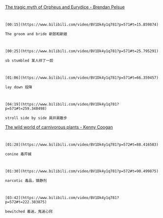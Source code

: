 [The tragic myth of Orpheus and Eurydice - Brendan Pelsue](https://www.bilibili.com/video/BV1Dk4y1q781?p=571)

```ad-note


[00:15](https://www.bilibili.com/video/BV1Dk4y1q781?p=571#t=15.859874)

The groom and bride 新郎和新娘

```

```ad-note


[00:25](https://www.bilibili.com/video/BV1Dk4y1q781?p=571#t=25.795291)

sb stumbled 某人绊了一跤

```

```ad-note


[01:06](https://www.bilibili.com/video/BV1Dk4y1q781?p=571#t=66.359457)

lay down 投降

```

```ad-note


[04:19](https://www.bilibili.com/video/BV1Dk4y1q781?p=571#t=259.348498)

stroll side by side 肩并肩散步

```

[The wild world of carnivorous plants - Kenny Coogan](https://www.bilibili.com/video/BV1Dk4y1q781?p=572)

```ad-note


[01:28](https://www.bilibili.com/video/BV1Dk4y1q781?p=572#t=88.416583)

conine 毒芹碱

```

```ad-note


[01:30](https://www.bilibili.com/video/BV1Dk4y1q781?p=572#t=90.499875)

narcotic 毒品，镇静剂

```

```ad-note


[03:42](https://www.bilibili.com/video/BV1Dk4y1q781?p=572#t=222.383875)

bewitched 着迷，鬼迷心窍

```